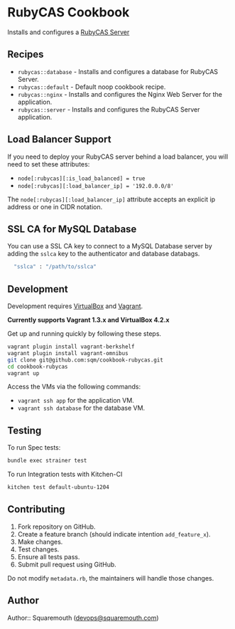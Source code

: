 # RubyCAS Cookbook

Installs and configures a [RubyCAS Server](https://github.com/rubycas/rubycas-server)

## Recipes

* `rubycas::database` - Installs and configures a database for RubyCAS Server. 
* `rubycas::default`  - Default noop cookbook recipe. 
* `rubycas::nginx`    - Installs and configures the Nginx Web Server for the application. 
* `rubycas::server`   - Installs and configures the RubyCAS Server application. 

## Load Balancer Support
If you need to deploy your RubyCAS server behind a load balancer, you
will need to set these attributes:

* `node[:rubycas][:is_load_balanced] = true`
* `node[:rubycas][:load_balancer_ip] = '192.0.0.0/8'`

The `node[:rubycas][:load_balancer_ip]` attribute accepts an explicit ip
address or one in CIDR notation.

## SSL CA for MySQL Database

You can use a SSL CA key to connect to a MySQL Database server by adding
the `sslca` key to the authenticator and database databags.

```bash
  "sslca" : "/path/to/sslca"
```

## Development

Development requires [VirtualBox](https://www.virtualbox.org/) and [Vagrant](http://vagrantup.com).

**Currently supports Vagrant 1.3.x and VirtualBox 4.2.x**

Get up and running quickly by following these steps.

```bash
vagrant plugin install vagrant-berkshelf
vagrant plugin install vagrant-omnibus
git clone git@github.com:sqm/cookbook-rubycas.git
cd cookbook-rubycas
vagrant up
```

Access the VMs via the following commands:

* `vagrant ssh app` for the application VM.
* `vagrant ssh database` for the database VM.

## Testing

To run Spec tests:
```bash
bundle exec strainer test
```

To run Integration tests with Kitchen-CI
```bash
kitchen test default-ubuntu-1204
```
## Contributing

1. Fork repository on GitHub.
1. Create a feature branch (should indicate intention `add_feature_x`).
1. Make changes.
1. Test changes.
1. Ensure all tests pass.
1. Submit pull request using GitHub.

Do not modify `metadata.rb`, the maintainers will handle those changes.

## Author

Author:: Squaremouth (<devops@squaremouth.com>)
